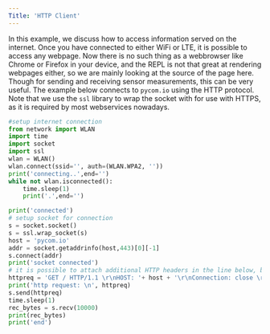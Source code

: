 ```yaml
---
Title: 'HTTP Client'
---
```

In this example, we discuss how to access information served on the internet. Once you have connected to either WiFi or LTE, it is possible to access any webpage. Now there is no such thing as a webbrowser like Chrome or Firefox in your device, and the REPL is not that great at rendering webpages either, so we are mainly looking at the source of the page here. Though for sending and receiving sensor measurements, this can be very useful. The example below connects to `pycom.io` using the HTTP protocol. Note that we use the `ssl` library to wrap the socket with for use with HTTPS, as it is required by most webservices nowadays.


```python
#setup internet connection
from network import WLAN
import time
import socket
import ssl
wlan = WLAN()
wlan.connect(ssid='', auth=(WLAN.WPA2, ''))
print('connecting..',end='')
while not wlan.isconnected():
    time.sleep(1)
    print('.',end='')

print('connected')
# setup socket for connection
s = socket.socket()
s = ssl.wrap_socket(s)
host = 'pycom.io'
addr = socket.getaddrinfo(host,443)[0][-1]
s.connect(addr)
print('socket connected')
# it is possible to attach additional HTTP headers in the line below, but note to always close with \r\n\r\n
httpreq = 'GET / HTTP/1.1 \r\nHOST: '+ host + '\r\nConnection: close \r\n\r\n'
print('http request: \n', httpreq)
s.send(httpreq)
time.sleep(1)
rec_bytes = s.recv(10000)
print(rec_bytes)
print('end')

```